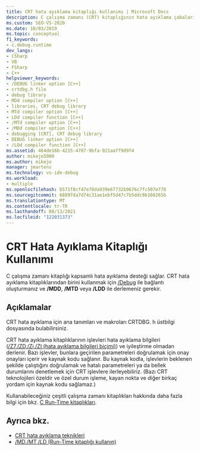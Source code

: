 ```yaml
---
title: CRT hata ayıklama kitaplığı kullanımı | Microsoft Docs
description: C çalışma zamanı (CRT) kitaplığının hata ayıklama çabalarınızı nasıl desteklediğini ve CRT hata ayıklama kitaplıklarını kullanmak için ne yapmanız gerektiğini öğrenin.
ms.custom: SEO-VS-2020
ms.date: 10/03/2019
ms.topic: conceptual
f1_keywords:
- c.debug.runtime
dev_langs:
- CSharp
- VB
- FSharp
- C++
helpviewer_keywords:
- /DEBUG linker option [C++]
- crtdbg.h file
- debug library
- MDd compiler option [C++]
- libraries, CRT debug library
- MTd compiler option [C++]
- LDd compiler function [C++]
- /MTd compiler option [C++]
- /MDd compiler option [C++]
- debugging [CRT], CRT debug library
- DEBUG linker option [C++]
- /LDd compiler function [C++]
ms.assetid: 464de16b-4215-4787-9bfa-921aaff9d9f4
author: mikejo5000
ms.author: mikejo
manager: jmartens
ms.technology: vs-ide-debug
ms.workload:
- multiple
ms.openlocfilehash: b571f8cf47e78da939e67732b9676c7fc507e778
ms.sourcegitcommit: 68897da7d74c31ae1ebf5d47c7b5ddc9b108265b
ms.translationtype: MT
ms.contentlocale: tr-TR
ms.lasthandoff: 08/13/2021
ms.locfileid: "122031373"
---
```

# <a name="crt-debug-library-use"></a>CRT Hata Ayıklama Kitaplığı Kullanımı
C çalışma zamanı kitaplığı kapsamlı hata ayıklama desteği sağlar. CRT hata ayıklama kitaplıklarından birini kullanmak için [/Debug](/cpp/build/reference/debug-generate-debug-info) ile bağlantı oluşturmanız ve **/MDD**, **/MTD** veya **/LDD** ile derlemeniz gerekir.

## <a name="remarks"></a>Açıklamalar
 CRT hata ayıklama için ana tanımları ve makroları CRTDBG. h üstbilgi dosyasında bulabilirsiniz.

 CRT hata ayıklama kitaplıklarının işlevleri hata ayıklama bilgileri ([/Z7,/ZD,/Zi,/ZI (hata ayıklama bilgileri biçimi)](/cpp/build/reference/z7-zi-zi-debug-information-format)) ve iyileştirme olmadan derlenir. Bazı işlevler, bunlara geçirilen parametreleri doğrulamak için onay onayları içerir ve kaynak kodu sağlanır. Bu kaynak kodla, işlevlerin beklenen şekilde çalıştığını doğrulamak ve hatalı parametreleri ya da bellek durumlarını denetlemek için CRT işlevlere ilerleyebiliriz. (Bazı CRT teknolojileri özeldir ve özel durum işleme, kayan nokta ve diğer birkaç yordam için kaynak kodu sağlamaz.)

 Kullanabileceğiniz çeşitli çalışma zamanı kitaplıkları hakkında daha fazla bilgi için bkz. [C Run-Time kitaplıkları](/cpp/c-runtime-library/crt-library-features).

## <a name="see-also"></a>Ayrıca bkz.

- [CRT hata ayıklama teknikleri](../debugger/crt-debugging-techniques.md)
- [/MD,/MT,/LD (Run-Time kitaplığı kullanın)](/cpp/build/reference/md-mt-ld-use-run-time-library)